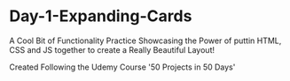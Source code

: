 # Day-1-Expanding-Cards

A Cool Bit of Functionality Practice Showcasing the Power of puttin HTML, CSS and JS together to create a Really Beautiful Layout!

Created Following the Udemy Course '50 Projects in 50 Days' 
